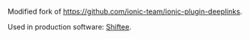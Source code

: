 Modified fork of https://github.com/ionic-team/ionic-plugin-deeplinks.

Used in production software: [Shiftee](https://shiftee.io).